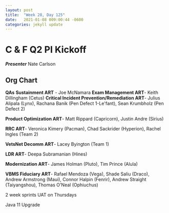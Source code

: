 ```yaml
---
layout: post
title:  "Week 28, Day 125"
date:   2021-01-08 009:00:44 -0600
categories: jekyll update
---
```


# C & F Q2 PI Kickoff

***Presenter***
Nate Carlson

## Org Chart
**QAs**
**Sustainment ART** - Joe McNamara
**Exam Management ART**- Keith Dillingham (Cetus)
**Critical Incident Prevention/Remediation ART**- Julius Alipala (Lynx), Rachana Banik (Pen Defect 1-Le'fant), Sean Krumbholz (Pen Defect 2)

**Product Optimization ART**- Matt Rippard (Capricorn), Justin Andre (Sirius)

**RRC ART**- Veronica Kimery (Pacman), Chad Sackrider (Hyperion), Rachel Ingles (Team 2)

**VetsNet Decomm ART**- Lacey Byington (Team 1)

**LDR ART**- Deepa Subramanian (Hines)

**Modernization ART**- James Holman (Pluto), Tim Prince (Alula)

**VBMS Fiduciary ART**- Rafael Mendoza (Vega), Shade Saliu (Draco), Andrew Armstrong (Maui), Connor Halpin (Fenrir), Andrew Straight (Taiyangshou), Thomas O'Neal (Ophiuchus)

2 week sprints
UAT on Thursdays

Java 11 Upgrade

